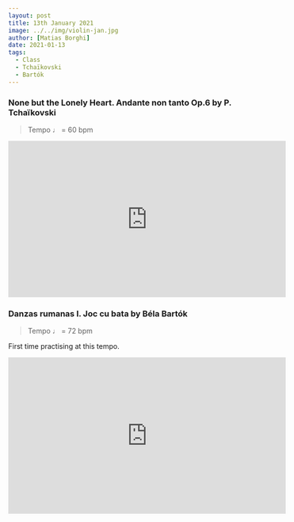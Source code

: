 ```yaml
---
layout: post
title: 13th January 2021
image: ../../img/violin-jan.jpg
author: [Matias Borghi]
date: 2021-01-13
tags:
  - Class
  - Tchaïkovski
  - Bartók
---
```


### None but the Lonely Heart. Andante non tanto Op.6 by P. Tchaïkovski

> Tempo ♩ = 60 bpm

<iframe width="560" height="315" src="https://www.youtube.com/embed/5jQH7eZi_j4" frameborder="0" allow="accelerometer; autoplay; clipboard-write; encrypted-media; gyroscope; picture-in-picture" allowfullscreen></iframe>

### Danzas rumanas I. Joc cu bata by Béla Bartók 

> Tempo ♩ = 72 bpm 

First time practising at this tempo.

<iframe width="560" height="315" src="https://www.youtube.com/embed/duNr09ep5yA" frameborder="0" allow="accelerometer; autoplay; clipboard-write; encrypted-media; gyroscope; picture-in-picture" allowfullscreen></iframe>